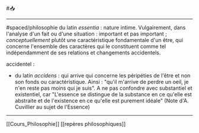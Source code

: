 #📥 
___
#spaced/philosophie 
du latin *essentia* : nature intime. Vulgairement, dans l'analyse d'un fait ou d'une situation : important et pas important ; *conceptuellement* plutôt 
une caractéristique fondamentale d'un être, qui concerne l'ensemble des caractères qui le constituent comme tel indépendamment de ses relations et changements accidentels.

accidentel :
- du latin *accidens* : qui arrive
qui concerne les péripéties de l'être et non son fonds ou caractéristique. Ainsi : "qu'il m'arrive de perdre un oeil, je n'en reste pas moins qui je suis". A ne pas confondre avec substantiel et existentiel, car "L'essence se
distingue de la substance en ce qu'elle est abstraite et de l'existence
en ce qu'elle est purement idéale" (Note d'A. Cuvillier au sujet de l'Essence)

---
[[Cours_Philosophie]] [[repères philosophiques]]
